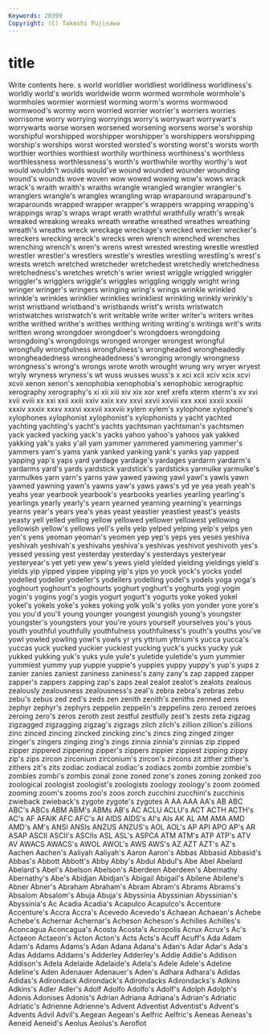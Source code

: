 ```yaml
---
Keywords: 20399 
Copyright: (C) Takeshi Fujisawa
---
```


# title

Write contents here.
s
world worldlier worldliest worldliness worldliness's worldly world's worlds worldwide worm
wormed wormhole wormhole's wormholes wormier wormiest worming worm's worms wormwood
wormwood's wormy worn worried worrier worrier's worriers worries worrisome worry
worrying worryings worry's worrywart worrywart's worrywarts worse worsen worsened worsening
worsens worse's worship worshipful worshipped worshipper worshipper's worshippers worshipping worship's
worships worst worsted worsted's worsting worst's worsts worth worthier worthies
worthiest worthily worthiness worthiness's worthless worthlessness worthlessness's worth's worthwhile worthy
worthy's wot would wouldn't woulds would've wound wounded wounder wounding
wound's wounds wove woven wow wowed wowing wow's wows wrack
wrack's wraith wraith's wraiths wrangle wrangled wrangler wrangler's wranglers wrangle's
wrangles wrangling wrap wraparound wraparound's wraparounds wrapped wrapper wrapper's wrappers
wrapping wrapping's wrappings wrap's wraps wrapt wrath wrathful wrathfully wrath's
wreak wreaked wreaking wreaks wreath wreathe wreathed wreathes wreathing wreath's
wreaths wreck wreckage wreckage's wrecked wrecker wrecker's wreckers wrecking wreck's
wrecks wren wrench wrenched wrenches wrenching wrench's wren's wrens wrest
wrested wresting wrestle wrestled wrestler wrestler's wrestlers wrestle's wrestles wrestling
wrestling's wrest's wrests wretch wretched wretcheder wretchedest wretchedly wretchedness wretchedness's
wretches wretch's wrier wriest wriggle wriggled wriggler wriggler's wrigglers wriggle's
wriggles wriggling wriggly wright wring wringer wringer's wringers wringing wring's
wrings wrinkle wrinkled wrinkle's wrinkles wrinklier wrinklies wrinkliest wrinkling wrinkly
wrinkly's wrist wristband wristband's wristbands wrist's wrists wristwatch wristwatches wristwatch's
writ writable write writer writer's writers writes writhe writhed writhe's
writhes writhing writing writing's writings writ's writs written wrong wrongdoer
wrongdoer's wrongdoers wrongdoing wrongdoing's wrongdoings wronged wronger wrongest wrongful wrongfully
wrongfulness wrongfulness's wrongheaded wrongheadedly wrongheadedness wrongheadedness's wronging wrongly wrongness wrongness's
wrong's wrongs wrote wroth wrought wrung wry wryer wryest wryly
wryness wryness's wt wuss wusses wuss's x xci xcii xciv
xcix xcvi xcvii xenon xenon's xenophobia xenophobia's xenophobic xerographic xerography
xerography's xi xii xiii xiv xix xor xref xrefs xterm
xterm's xv xvi xvii xviii xx xxi xxii xxiii xxiv
xxix xxv xxvi xxvii xxviii xxx xxxi xxxii xxxiii xxxiv
xxxix xxxv xxxvi xxxvii xxxviii xylem xylem's xylophone xylophone's xylophones
xylophonist xylophonist's xylophonists y yacht yachted yachting yachting's yacht's yachts
yachtsman yachtsman's yachtsmen yack yacked yacking yack's yacks yahoo yahoo's
yahoos yak yakked yakking yak's yaks y'all yam yammer yammered
yammering yammer's yammers yam's yams yank yanked yanking yank's yanks
yap yapped yapping yap's yaps yard yardage yardage's yardages yardarm
yardarm's yardarms yard's yards yardstick yardstick's yardsticks yarmulke yarmulke's yarmulkes
yarn yarn's yarns yaw yawed yawing yawl yawl's yawls yawn
yawned yawning yawn's yawns yaw's yaws yaws's yd ye yea
yeah yeah's yeahs year yearbook yearbook's yearbooks yearlies yearling yearling's
yearlings yearly yearly's yearn yearned yearning yearning's yearnings yearns year's
years yea's yeas yeast yeastier yeastiest yeast's yeasts yeasty yell
yelled yelling yellow yellowed yellower yellowest yellowing yellowish yellow's yellows
yell's yells yelp yelped yelping yelp's yelps yen yen's yens
yeoman yeoman's yeomen yep yep's yeps yes yeses yeshiva yeshivah
yeshivah's yeshivahs yeshiva's yeshivas yeshivot yeshivoth yes's yessed yessing yest
yesterday yesterday's yesterdays yesteryear yesteryear's yet yeti yew yew's yews
yield yielded yielding yieldings yield's yields yip yipped yippee yipping
yip's yips yo yock yock's yocks yodel yodelled yodeller yodeller's
yodellers yodelling yodel's yodels yoga yoga's yoghourt yoghourt's yoghourts yoghurt
yoghurt's yoghurts yogi yogin yogin's yogins yogi's yogis yogurt yogurt's
yogurts yoke yoked yokel yokel's yokels yoke's yokes yoking yolk
yolk's yolks yon yonder yore yore's you you'd you'll young
younger youngest youngish young's youngster youngster's youngsters your you're yours
yourself yourselves you's yous youth youthful youthfully youthfulness youthfulness's youth's
youths you've yowl yowled yowling yowl's yowls yr yrs yttrium
yttrium's yucca yucca's yuccas yuck yucked yuckier yuckiest yucking yuck's
yucks yucky yuk yukked yukking yuk's yuks yule yule's yuletide
yuletide's yum yummier yummiest yummy yup yuppie yuppie's yuppies yuppy
yuppy's yup's yups z zanier zanies zaniest zaniness zaniness's zany
zany's zap zapped zapper zapper's zappers zapping zap's zaps zeal
zealot zealot's zealots zealous zealously zealousness zealousness's zeal's zebra zebra's
zebras zebu zebu's zebus zed zed's zeds zen zenith zenith's
zeniths zenned zens zephyr zephyr's zephyrs zeppelin zeppelin's zeppelins zero
zeroed zeroes zeroing zero's zeros zeroth zest zestful zestfully zest's
zests zeta zigzag zigzagged zigzagging zigzag's zigzags zilch zilch's zillion
zillion's zillions zinc zinced zincing zincked zincking zinc's zincs zing
zinged zinger zinger's zingers zinging zing's zings zinnia zinnia's zinnias
zip zipped zipper zippered zippering zipper's zippers zippier zippiest zipping
zippy zip's zips zircon zirconium zirconium's zircon's zircons zit zither
zither's zithers zit's zits zodiac zodiacal zodiac's zodiacs zombi zombie
zombie's zombies zombi's zombis zonal zone zoned zone's zones zoning
zonked zoo zoological zoologist zoologist's zoologists zoology zoology's zoom zoomed
zooming zoom's zooms zoo's zoos zorch zucchini zucchini's zucchinis zwieback
zwieback's zygote zygote's zygotes A AA AAA AA's AB ABC
ABC's ABCs ABM ABM's ABMs AB's AC ACLU ACLU's ACT
ACTH ACTH's AC's AF AFAIK AFC AFC's AI AIDS AIDS's
AI's AIs AK AL AM AMA AMD AMD's AM's ANSI
ANSIs ANZUS ANZUS's AOL AOL's AP API APO AP's AR
ASAP ASCII ASCII's ASCIIs ASL ASL's ASPCA ATM ATM's ATP
ATP's ATV AV AWACS AWACS's AWOL AWOL's AWS AWS's AZ
AZT AZT's AZ's Aachen Aachen's Aaliyah Aaliyah's Aaron Aaron's Abbas
Abbasid Abbasid's Abbas's Abbott Abbott's Abby Abby's Abdul Abdul's Abe
Abel Abelard Abelard's Abel's Abelson Abelson's Aberdeen Aberdeen's Abernathy Abernathy's
Abe's Abidjan Abidjan's Abigail Abigail's Abilene Abilene's Abner Abner's Abraham
Abraham's Abram Abram's Abrams Abrams's Absalom Absalom's Abuja Abuja's Abyssinia
Abyssinian Abyssinian's Abyssinia's Ac Acadia Acadia's Acapulco Acapulco's Accenture Accenture's
Accra Accra's Acevedo Acevedo's Achaean Achaean's Achebe Achebe's Achernar Achernar's
Acheson Acheson's Achilles Achilles's Aconcagua Aconcagua's Acosta Acosta's Acropolis Acrux
Acrux's Ac's Actaeon Actaeon's Acton Acton's Acts Acts's Acuff Acuff's
Ada Adam Adam's Adams Adams's Adan Adana Adana's Adan's Adar
Adar's Ada's Adas Addams Addams's Adderley Adderley's Addie Addie's Addison
Addison's Adela Adelaide Adelaide's Adela's Adele Adele's Adeline Adeline's Aden
Adenauer Adenauer's Aden's Adhara Adhara's Adidas Adidas's Adirondack Adirondack's Adirondacks
Adirondacks's Adkins Adkins's Adler Adler's Adolf Adolfo Adolfo's Adolf's Adolph
Adolph's Adonis Adonises Adonis's Adrian Adriana Adriana's Adrian's Adriatic Adriatic's
Adrienne Adrienne's Advent Adventist Adventist's Advent's Advents Advil Advil's Aegean
Aegean's Aelfric Aelfric's Aeneas Aeneas's Aeneid Aeneid's Aeolus Aeolus's Aeroflot
